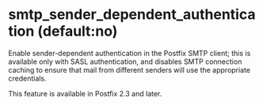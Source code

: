# smtp_sender_dependent_authentication (default:no) 


Enable sender-dependent authentication in the Postfix SMTP client; this is
available only with SASL authentication, and disables SMTP connection
caching to ensure that mail from different senders will use the
appropriate credentials.  


This feature is available in Postfix 2.3 and later.



